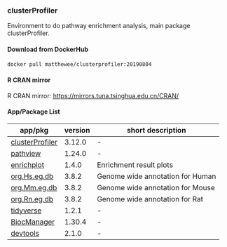 ### clusterProfiler
Environment to do pathway enrichment analysis, main package clusterProfiler.  
#### Download from DockerHub
```bash
docker pull matthewee/clusterprofiler:20190804
```  

#### R CRAN mirror  
R CRAN mirror: https://mirrors.tuna.tsinghua.edu.cn/CRAN/
#### App/Package List
| app/pkg | version | short description |
| --- | --- | --- |
| [clusterProfiler](https://bioconductor.org/packages/release/bioc/html/clusterProfiler.html) | 3.12.0 | - |
| [pathview](https://bioconductor.org/packages/release/bioc/html/pathview.html) | 1.24.0 | - |
| [enrichplot](https://bioconductor.org/packages/release/bioc/html/enrichplot.html) | 1.4.0 | Enrichment result plots |
| [org.Hs.eg.db](http://bioconductor.org/packages/3.9/data/annotation/html/org.Hs.eg.db.html) | 3.8.2 | Genome wide annotation for Human |
| [org.Mm.eg.db](http://bioconductor.org/packages/3.9/data/annotation/html/org.Mm.eg.db.html) | 3.8.2 | Genome wide annotation for Mouse |
| [org.Rn.eg.db](http://bioconductor.org/packages/3.9/data/annotation/html/org.Rn.eg.db.html) | 3.8.2 | Genome wide annotation for Rat |
| [tidyverse](https://www.tidyverse.org/) | 1.2.1 | - |
| [BiocManager](https://www.bioconductor.org/) | 1.30.4 | - |
| [devtools](https://cran.r-project.org/web/packages/devtools/readme/README.html) | 2.1.0 | - |

